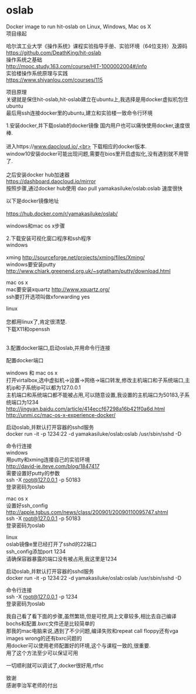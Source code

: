 # oslab
Docker image to run hit-oslab on Linux, Windows, Mac os X<br> 
项目缘起<br>

哈尔滨工业大学《操作系统》课程实验指导手册、实验环境（64位支持）及源码<br>
https://github.com/DeathKing/hit-oslab<br>
操作系统之基础<br>
http://mooc.study.163.com/course/HIT-1000002004#/info<br>
实验楼操作系统原理与实践<br>
https://www.shiyanlou.com/courses/115<br>

项目原理<br>
关键就是保住hit-oslab,hit-oslab建立在ubuntu上,我选择是用docker虚拟机包住ubuntu<br>
最后用ssh连接docker里的ubuntu,建立和实验楼一致命令行环境<br>

1.安装docker,并下载oslab的docker镜像
国内用户也可以痛快使用docker,速度很棒.<br>  
进入https://www.daocloud.io/,<br>
下载相应的docker版本.<br> 
window10安装docker可能出现问题,需要在bios里开启虚拟化,没有遇到就不用管了.<br>  
之后安装docker hub加速器<br>
https://dashboard.daocloud.io/mirror<br>
按照步骤,通过docker hub使用 dao pull yamakasiluke/oslab:oslab 速度很快<br>

以下是docker镜像地址<br>  
https://hub.docker.com/r/yamakasiluke/oslab/<br>  

windows和mac os x步骤<br>

2.下载安装可视化窗口程序和ssh程序<br>
windows<br><br>
xming http://sourceforge.net/projects/xming/files/Xming/<br>
windows要安装putty http://www.chiark.greenend.org.uk/~sgtatham/putty/download.html<br>

mac os x<br>
mac要安装xquartz http://www.xquartz.org/<br>
ssh要打开选项叫做xforwarding yes<br>

linux<br><br>
您都用linux了,肯定很清楚.<br>
下载X11和openssh<br><br>

3.配置docker端口,启动oslab,并用命令行连接<br>

配置docker端口<br>

windows 和 mac os x<br>
打开virtalbox,选中虚拟机->设置->网络->端口转发,修改主机端口和子系统端口,主机ip和子系统ip可以都为127.0.0.1<br>
主机端口和系统端口都不能被占用,可以随意设置,我设置的主机端口为50183,子系统端口为1234<br>
http://jingyan.baidu.com/article/414eccf67298a16b421f0a6d.html<br>
http://unmi.cc/mac-os-x-experience-docker/<br>

启动oslab,并默认打开容器的sshd服务<br>
docker run -it -p 1234:22 -d yamakasiluke/oslab:oslab /usr/sbin/sshd -D<br>

命令行连接<br>
windows<br>
用putty和xming连接自己的实验环境<br>
http://david-je.iteye.com/blog/1847417<br>
需要设置好putty的参数<br>
ssh -X root@127.0.0.1 -p 50183<br>
登录密码为oslab<br>

mac os x<br>
设置好ssh_config<br>
http://apple.tgbus.com/news/class/200901/20090110095747.shtml<br>
ssh -X root@127.0.0.1 -p 50183<br>
登录密码为oslab<br>

linux<br>
oslab镜像e里已经打开了sshd的22端口<br>
ssh_config添加port 1234<br>
请确保容器暴露的端口没有被占用,我这里是1234<br>


启动oslab,并默认打开容器的sshd服务<br>
docker run -it -p 1234:22 -d yamakasiluke/oslab:oslab /usr/sbin/sshd -D<br>

命令行连接<br>
ssh -X root@127.0.0.1 -p 1234<br>
登录密码为oslab<br>

我自己看了看下面的步骤,虽然繁琐,但是可控,网上文章较多,相比去自己编译bochs和配置.bxrc文件还是比较简单的<br>
那我的mac电脑来说,遇到了不少问题,编译失败和repeat call floppy还有vga images wrong的还有bxrc问题的<br>
用docker可以使用老师配置好的环境,这个与课程一致的,很重要.<br>
用了这个方法至少可以保证可用<br>


一切顺利就可以调试了,docker很好用,rtfsc<br>

致谢<br>
感谢李治军老师的付出



